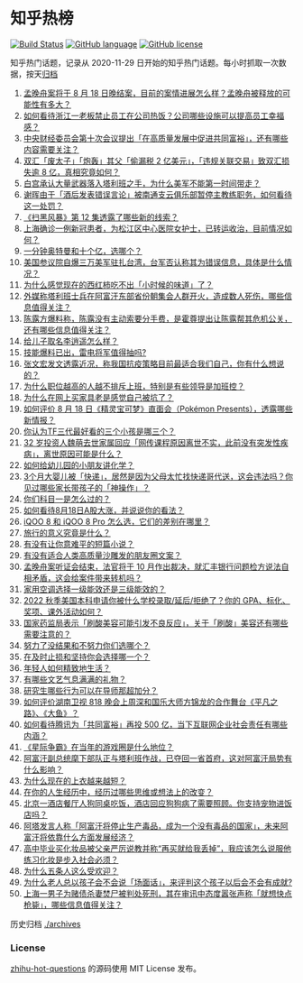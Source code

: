 # 知乎热榜
[![Build Status](https://github.com/ToWeLong/zhihu-hot-questions/workflows/CI/badge.svg)](https://github.com/ToWeLong/zhihu-hot-questions/actions)
[![GitHub language](https://img.shields.io/badge/language-golang-orange.svg)](https://golang.org/)
[![GitHub license](https://img.shields.io/github/license/ToWeLong/zhihu-hot-questions)](https://github.com/ToWeLong/zhihu-hot-questions/blob/main/LICENSE)

知乎热门话题，记录从 2020-11-29 日开始的知乎热门话题。每小时抓取一次数据，按天[归档](./archives)

<!-- BEGIN -->

1. [孟晚舟案将于 8 月 18 日晚结案，目前的案情进展怎么样？孟晚舟被释放的可能性有多大？](https://www.zhihu.com/question/480680421)
1. [如何看待浙江一老板禁止员工在公司热饭？公司哪些设施可以提高员工幸福感？](https://www.zhihu.com/question/480698173)
1. [中央财经委员会第十次会议提出「在高质量发展中促进共同富裕」，还有哪些内容需要关注？](https://www.zhihu.com/question/480575874)
1. [双汇「废太子」「炮轰」其父「偷漏税 2 亿美元」，「违规关联交易」致双汇损失逾 8 亿，真相究竟如何？](https://www.zhihu.com/question/480658364)
1. [白宫承认大量武器落入塔利班之手，为什么美军不能第一时间带走？](https://www.zhihu.com/question/480627719)
1. [谢晖由于「酒后发表错误言论」被南通支云俱乐部暂停主教练职务，如何看待这一处罚？](https://www.zhihu.com/question/480720733)
1. [《扫黑风暴》第 12 集透露了哪些新的线索？](https://www.zhihu.com/question/480508915)
1. [上海确诊一例新冠患者，为松江区中心医院女护士，已转运收治，目前情况如何？](https://www.zhihu.com/question/480732617)
1. [一分钟奥特曼和十个亿，选哪个？](https://www.zhihu.com/question/472319404)
1. [美国参议院自爆三万美军驻扎台湾，台军否认称其为错误信息，具体是什么情况？](https://www.zhihu.com/question/480411970)
1. [为什么感觉现在的西红柿吃不出「小时候的味道」了？](https://www.zhihu.com/question/480348021)
1. [外媒称塔利班士兵在阿富汗东部省份朝集会人群开火，造成数人死伤，哪些信息值得关注？](https://www.zhihu.com/question/480711652)
1. [陈露方爆料称，陈露没有主动索要分手费，是霍尊提出让陈露帮其危机公关，还有哪些信息值得关注？](https://www.zhihu.com/question/480804445)
1. [给儿子取名李逍遥怎么样？](https://www.zhihu.com/question/473619773)
1. [技能爆料已出，雷电将军值得抽吗?](https://www.zhihu.com/question/474777228)
1. [张文宏发文透露近况，称我国抗疫策略目前最适合我们自己，你有什么想说的？](https://www.zhihu.com/question/480770702)
1. [为什么职位越高的人越不排斥上班，特别是有些领导是加班控？](https://www.zhihu.com/question/365905353)
1. [为什么在网上买家具老是感觉自己被坑了？](https://www.zhihu.com/question/474398580)
1. [如何评价 8 月 18 日《精灵宝可梦》直面会（Pokémon Presents），透露哪些新情报？](https://www.zhihu.com/question/480404912)
1. [你认为TF三代最好看的三个小孩是哪三个？](https://www.zhihu.com/question/476575291)
1. [32 岁投资人魏萌去世家属回应「网传课程原因离世不实，此前没有突发性疾病」，离世原因可能是什么？](https://www.zhihu.com/question/480590817)
1. [如何给幼儿园的小朋友讲化学？](https://www.zhihu.com/question/480108226)
1. [3个月大婴儿被「快递」，居然是因为父母太忙找快递哥代送，这会违法吗？你见过哪些家长带孩子的「神操作」？](https://www.zhihu.com/question/480686045)
1. [你们科目一是怎么过的？](https://www.zhihu.com/question/393235797)
1. [如何看待8月18日A股大涨，并说说你的看法？](https://www.zhihu.com/question/480669727)
1. [iQOO 8 和 iQOO 8 Pro 怎么选，它们的差别在哪里？](https://www.zhihu.com/question/479185069)
1. [旅行的意义究竟是什么？](https://www.zhihu.com/question/479382990)
1. [有没有让你意难平的短篇小说？](https://www.zhihu.com/question/366562931)
1. [有没有适合人类高质量沙雕发的朋友圈文案？](https://www.zhihu.com/question/480141091)
1. [孟晚舟案听证会结束，法官将于 10 月作出裁决，就汇丰银行问题检方说法自相矛盾，这会给案件带来转机吗？](https://www.zhihu.com/question/480826499)
1. [家用空调选择一级能效还是三级能效的？](https://www.zhihu.com/question/324274593)
1. [2022 秋季美国本科申请你被什么学校录取/延后/拒绝了？你的 GPA、标化、奖项、课外活动如何？](https://www.zhihu.com/question/357537746)
1. [国家药监局表示「刷酸美容可能引发不良反应」，关于「刷酸」美容还有哪些需要注意的？](https://www.zhihu.com/question/478949980)
1. [努力了没结果和不努力你们选哪个？](https://www.zhihu.com/question/478637695)
1. [在及时止损和坚持你会选择哪一个？](https://www.zhihu.com/question/477927363)
1. [年轻人如何精致地生活？](https://www.zhihu.com/question/290506401)
1. [有哪些文艺气息满满的礼物？](https://www.zhihu.com/question/54909953)
1. [研究生哪些行为可以在导师那超加分？](https://www.zhihu.com/question/443960725)
1. [如何评价湖南卫视 818 晚会上周深和国乐大师方锦龙的合作舞台《平凡之路》、《大鱼》？](https://www.zhihu.com/question/480754282)
1. [如何看待腾讯为「共同富裕」再投 500 亿，当下互联网企业社会责任有哪些内涵？](https://www.zhihu.com/question/480826484)
1. [《星际争霸》在当年的游戏圈是什么地位？](https://www.zhihu.com/question/432223685)
1. [阿富汗副总统麾下部队正与塔利班作战，已夺回一省首府，这对阿富汗局势有什么影响？](https://www.zhihu.com/question/480559834)
1. [为什么现在的上衣越来越短？](https://www.zhihu.com/question/467103986)
1. [在你的人生经历中，经历过哪些思维或想法上的改变？](https://www.zhihu.com/question/54850078)
1. [北京一酒店餐厅人狗同桌吃饭，酒店回应狗狗病了需要照顾。你支持宠物进饭店吗？](https://www.zhihu.com/question/480473618)
1. [阿塔发言人称「阿富汗将停止生产毒品，成为一个没有毒品的国家」，未来阿富汗将依靠什么方面发展经济？](https://www.zhihu.com/question/480614268)
1. [高中毕业买化妆品被父亲严厉说教并称“再买就给我丢掉”，我应该怎么说服他练习化妆是步入社会必须？](https://www.zhihu.com/question/479283237)
1. [为什么五条人这么受欢迎？](https://www.zhihu.com/question/415839670)
1. [为什么老人总以孩子会不会说「场面话」，来评判这个孩子以后会不会有成就?](https://www.zhihu.com/question/477260086)
1. [上海一男子为赌债杀妻焚尸被判处死刑，其在审讯中态度嚣张声称「就想快点枪毙」，哪些信息值得关注？](https://www.zhihu.com/question/480574652)

<!-- END -->

历史归档 [./archives](./archives)


### License
[zhihu-hot-questions](https://github.com/towelong/zhihu-hot-questions) 的源码使用 MIT License 发布。
